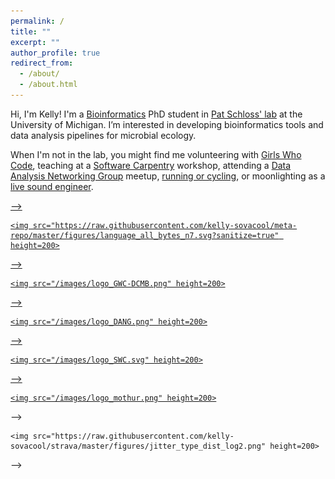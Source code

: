 ```yaml
---
permalink: /
title: ""
excerpt: ""
author_profile: true
redirect_from:
  - /about/
  - /about.html
---
```


Hi, I'm Kelly!
I'm a [Bioinformatics](https://medicine.umich.edu/dept/computational-medicine-bioinformatics) PhD student in
[Pat Schloss' lab](http://www.schlosslab.org/) at the University of Michigan.
I’m interested in developing bioinformatics tools and data analysis pipelines for microbial ecology.

When I'm not in the lab, you might find me volunteering with [Girls Who Code](http://umich.edu/~girlswc/),
teaching at a [Software Carpentry](https://umswc.github.io/) workshop,
attending a [Data Analysis Networking Group](https://um-dang.github.io) meetup,
[running or cycling](http://bit.ly/strava-kelly),
or moonlighting as a [live sound engineer](https://sovacool.dev/latex-cv/sound.pdf).


<!--><a href="https://github.com/kelly-sovacool/">-->
    <img src="https://raw.githubusercontent.com/kelly-sovacool/meta-repo/master/figures/language_all_bytes_n7.svg?sanitize=true" height=200>
<!--></a>
<a href="http://umich.edu/~girlswc/">-->
    <img src="/images/logo_GWC-DCMB.png" height=200>
<!--></a>
<a href="https://um-dang.github.io">-->
    <img src="/images/logo_DANG.png" height=200>
<!--></a>
<a href="https://umswc.github.io/">-->
    <img src="/images/logo_SWC.svg" height=200>
<!--></a>
<a href="http://www.schlosslab.org/">-->
    <img src="/images/logo_mothur.png" height=200>
<!--></a
<a href="http://bit.ly/strava-kelly">-->
    <img src="https://raw.githubusercontent.com/kelly-sovacool/strava/master/figures/jitter_type_dist_log2.png" height=200>
</a>-->
